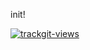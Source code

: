 init!


<a href="https://trackgit.com">
<img src="https://us-central1-trackgit-analytics.cloudfunctions.net/token/ping/m99osn0vbrcuvsl0t9mm" alt="trackgit-views" />
</a>
